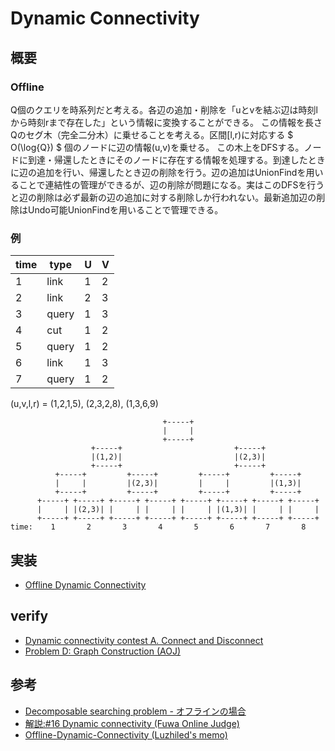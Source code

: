 # Dynamic Connectivity
## 概要
### Offline
Q個のクエリを時系列だと考える。各辺の追加・削除を「uとvを結ぶ辺は時刻lから時刻rまで存在した」という情報に変換することができる。
この情報を長さQのセグ木（完全二分木）に乗せることを考える。区間[l,r)に対応する $ O(\log{Q}) $ 個のノードに辺の情報(u,v)を乗せる。
この木上をDFSする。ノードに到達・帰還したときにそのノードに存在する情報を処理する。到達したときに辺の追加を行い、帰還したとき辺の削除を行う。辺の追加はUnionFindを用いることで連結性の管理ができるが、辺の削除が問題になる。実はこのDFSを行うと辺の削除は必ず最新の辺の追加に対する削除しか行われない。最新追加辺の削除はUndo可能UnionFindを用いることで管理できる。

### 例
| time | type   | U | V |
| ---- | ------ | - | - |
| 1    | link   | 1 | 2 |
| 2    | link   | 2 | 3 |
| 3    | query  | 1 | 3 |
| 4    | cut    | 1 | 2 |
| 5    | query  | 1 | 2 |
| 6    | link   | 1 | 3 |
| 7    | query  | 1 | 2 |

(u,v,l,r) = (1,2,1,5), (2,3,2,8), (1,3,6,9)

```shell=
                                  +-----+
                                  |     |
                                  +-----+
                  +-----+                         +-----+
                  |(1,2)|                         |(2,3)|
                  +-----+                         +-----+
          +-----+         +-----+         +-----+         +-----+
          |     |         |(2,3)|         |     |         |(1,3)|
          +-----+         +-----+         +-----+         +-----+
      +-----+ +-----+ +-----+ +-----+ +-----+ +-----+ +-----+ +-----+
      |     | |(2,3)| |     | |     | |     | |(1,3)| |     | |     |
      +-----+ +-----+ +-----+ +-----+ +-----+ +-----+ +-----+ +-----+
time:    1       2       3       4       5       6       7       8
```

## 実装
- [Offline Dynamic Connectivity](https://github.com/shu8Cream/algorithm/blob/main/DataStructure/DynamicConnectivity/offline_dynamic_connectivity.cpp)


## verify
- [Dynamic connectivity contest A. Connect and Disconnect](https://codeforces.com/gym/100551/submission/257005157)
- [Problem D: Graph Construction (AOJ)](https://onlinejudge.u-aizu.ac.jp/solutions/problem/2235/review/9108953/shu8Cream/C++17)

## 参考
- [Decomposable searching problem - オフラインの場合](https://yukicoder.me/wiki/offline_dsp)
- [解説:#16 Dynamic connectivity (Fuwa Online Judge)](https://oj.fuwa.dev/problems/16/editorial)
- [Offline-Dynamic-Connectivity (Luzhiled's memo)](https://ei1333.github.io/luzhiled/snippets/other/offline-dynamic-connectivity.html)
